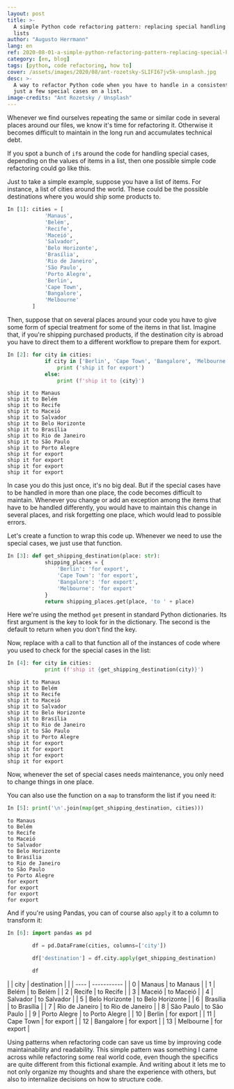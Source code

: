 ```yaml
---
layout: post
title: >-
  A simple Python code refactoring pattern: replacing special handling in
  lists
author: "Augusto Herrmann"
lang: en
ref: 2020-08-01-a-simple-python-refactoring-pattern-replacing-special-handling-in-lists
category: [en, blog]
tags: [python, code refactoring, how to]
cover: /assets/images/2020/08/ant-rozetsky-SLIFI67jv5k-unsplash.jpg
desc: >-
  A way to refactor Python code when you have to handle in a consistent way
  just a few special cases on a list.
image-credits: "Ant Rozetsky / Unsplash"
---
```


Whenever we find ourselves repeating the same or similar code in several
places around our files, we know it's time for refactoring it. Otherwise
it becomes difficult to maintain in the long run and accumulates technical
debt.

If you spot a bunch of `if`s around the code for handling special cases,
depending on the values of items in a list, then one possible simple code
refactoring could go like this.

Just to take a simple example, suppose you have a list of items. For
instance, a list of cities around the world. These could be the possible
destinations where you would ship some products to.

```python
In [1]: cities = [
            'Manaus',
            'Belém',
            'Recife',
            'Maceió',
            'Salvador',
            'Belo Horizonte',
            'Brasília',
            'Rio de Janeiro',
            'São Paulo',
            'Porto Alegre',
            'Berlin',
            'Cape Town',
            'Bangalore',
            'Melbourne'
        ]
```

Then, suppose that on several places around your code you have to give some
form of special treatment for some of the items in that list. Imagine that,
if you're shipping purchased products, if the destination city is abroad you
have to direct them to a different workflow to prepare them for export.

```python
In [2]: for city in cities:
            if city in ['Berlin', 'Cape Town', 'Bangalore', 'Melbourne']:
                print ('ship it for export')
            else:
                print (f'ship it to {city}')
```
```
ship it to Manaus
ship it to Belém
ship it to Recife
ship it to Maceió
ship it to Salvador
ship it to Belo Horizonte
ship it to Brasília
ship it to Rio de Janeiro
ship it to São Paulo
ship it to Porto Alegre
ship it for export
ship it for export
ship it for export
ship it for export
```

In case you do this just once, it's no big deal. But if the special cases have
to be handled in more than one place, the code becomes difficult to maintain.
Whenever you change or add an exception among the items that have to be
handled differently, you would have to maintain this change in several places,
and risk forgetting one place, which would lead to possible errors.

Let's create a function to wrap this code up. Whenever we need to use the
special cases, we just use that function.

```python
In [3]: def get_shipping_destination(place: str):
            shipping_places = {
                'Berlin': 'for export',
                'Cape Town': 'for export',
                'Bangalore': 'for export',
                'Melbourne': 'for export'
            }
            return shipping_places.get(place, 'to ' + place)
```

Here we're using the method `get` present in standard Python dictionaries.
Its first argument is the key to look for in the dictionary. The second is
the default to return when you don't find the key.

Now, replace with a call to that function all of the instances of code where
you used to check for the special cases in the list:

```python
In [4]: for city in cities:
            print (f'ship it {get_shipping_destination(city)}')
```
```
ship it to Manaus
ship it to Belém
ship it to Recife
ship it to Maceió
ship it to Salvador
ship it to Belo Horizonte
ship it to Brasília
ship it to Rio de Janeiro
ship it to São Paulo
ship it to Porto Alegre
ship it for export
ship it for export
ship it for export
ship it for export
```

Now, whenever the set of special cases needs maintenance, you only need to
change things in one place.

You can also use the function on a `map` to transform the list if you need it:

```python
In [5]: print('\n'.join(map(get_shipping_destination, cities)))
```
```
to Manaus
to Belém
to Recife
to Maceió
to Salvador
to Belo Horizonte
to Brasília
to Rio de Janeiro
to São Paulo
to Porto Alegre
for export
for export
for export
for export
```

And if you're using Pandas, you can of course also `apply` it to a column
to transform it:

```python
In [6]: import pandas as pd

        df = pd.DataFrame(cities, columns=['city'])

        df['destination'] = df.city.apply(get_shipping_destination)

        df
```

|   | city | destination |
|   | ---- | ----------- |
| 0 | Manaus | to Manaus |
| 1 | Belém | to Belém |
| 2 | Recife | to Recife |
| 3 | Maceió | to Maceió |
| 4 | Salvador | to Salvador |
| 5 | Belo Horizonte | to Belo Horizonte |
| 6 | Brasília | to Brasília |
| 7 | Rio de Janeiro | to Rio de Janeiro |
| 8 | São Paulo | to São Paulo |
| 9 | Porto Alegre | to Porto Alegre |
| 10 | Berlin | for export |
| 11 | Cape Town | for export |
| 12 | Bangalore | for export |
| 13 | Melbourne | for export |

Using patterns when refactoring code can save us time by improving code
maintainability and readability. This simple pattern was something I
came across while refactoring some real world code, even though the
specifics are quite different from this fictional example. And writing
about it lets me to not only organize my thoughts and share the
experience with others, but also to internalize decisions on how to
structure code.

